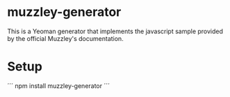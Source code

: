 muzzley-generator
=================

This is a Yeoman generator that implements the javascript sample provided by the official Muzzley's documentation.

Setup
=================

´´´ 
  npm install muzzley-generator
´´´

